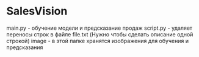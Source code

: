 # SalesVision

main.py - обучение модели и предсказание продаж
script.py - удаляет переносы строк в файле file.txt (Нужно чтобы сделать описание одной строкой)
image - в этой папке хранятся изображения для обучения и предсказания
